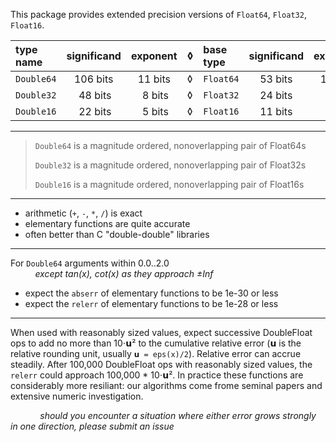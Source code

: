 This package provides extended precision versions of `Float64`, `Float32`, `Float16`.


| type name   | significand   | exponent       |◊| base type |significand | exponent      |
|:------------|:-------------:|:--------------:|-|:----------|:----------:|:-------------:|
| `Double64`  | 106 bits      | 11 bits        |◊| `Float64` | 53 bits    | 11 bits       |
| `Double32`  | &nbsp;48 bits | &nbsp;8 bits   |◊| `Float32` | 24 bits    | &nbsp;8 bits  |
| `Double16`  | &nbsp;22 bits | &nbsp;5 bits   |◊| `Float16` | 11 bits    | &nbsp;5 bits  |


----

> `Double64` is a magnitude ordered, nonoverlapping pair of Float64s
>
> `Double32` is a magnitude ordered, nonoverlapping pair of Float32s
>
> `Double16` is a magnitude ordered, nonoverlapping pair of Float16s

----

- arithmetic (`+`, `-`, `*`, `/`) is exact
- elementary functions are quite accurate
- often better than C "double-double" libraries

----

For `Double64` arguments within 0.0..2.0   
&nbsp; &nbsp; &nbsp; &nbsp; &nbsp; _except tan(x), cot(x) as they approach ±Inf_
- expect the `abserr` of elementary functions to be 1e-30 or less
- expect the `relerr` of elementary functions to be 1e-28 or less

----

When used with reasonably sized values, expect successive DoubleFloat ops to add no more than 10⋅𝘂²
to the cumulative relative error (𝘂 is the relative rounding unit, usually `𝘂 = eps(x)/2`).
Relative error can accrue steadily. After 100,000 DoubleFloat ops with reasonably sized values,
the `relerr` could approach 100,000 * 10⋅𝘂². In practice these functions are considerably
more resiliant: our algorithms come frome seminal papers and extensive numeric investigation.

&nbsp;
&nbsp; &nbsp; &nbsp; &nbsp; &nbsp; _should you encounter a situation where either error grows
   strongly in one direction, please submit an issue_
